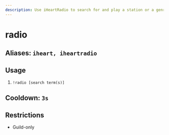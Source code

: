 ```yaml
---
description: Use iHeartRadio to search for and play a station or a genre
---
```


# radio

## Aliases: `iheart, iheartradio`

## Usage

1. `!radio [search term(s)]`

## Cooldown: `3s`

## Restrictions

* Guild-only

